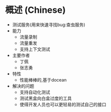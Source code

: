 # 概述 (Chinese)
* 测试服务(用来快速寻找bug:查虫服务)
* 能力
   - 流量录制  
   - 流量重发
   - 支持上下文测试
* 主要作者 
   - 丁佩 
   - 张志勇 
* 特性
   - 性能棒棒的,基于docean
* 解决的问题
   - 支持自动化测试
   - 测试黑盒向白盒过度的工具
   - 使得开发人员也可以更轻易的测试自己的接口
